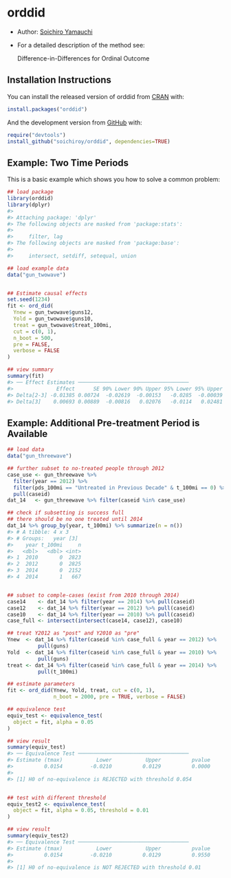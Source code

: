 
<!-- README.md is generated from README.Rmd. Please edit that file -->

# orddid

<!-- badges: start -->

<!-- badges: end -->

  - Author: [Soichiro Yamauchi](https://soichiroy.github.io/)

  - For a detailed description of the method see:
    
    Difference-in-Differences for Ordinal Outcome

## Installation Instructions

You can install the released version of orddid from
[CRAN](https://CRAN.R-project.org) with:

``` r
install.packages("orddid")
```

And the development version from [GitHub](https://github.com/) with:

``` r
require("devtools")
install_github("soichiroy/orddid", dependencies=TRUE)
```

## Example: Two Time Periods

This is a basic example which shows you how to solve a common problem:

``` r
## load package 
library(orddid)
library(dplyr)
#> 
#> Attaching package: 'dplyr'
#> The following objects are masked from 'package:stats':
#> 
#>     filter, lag
#> The following objects are masked from 'package:base':
#> 
#>     intersect, setdiff, setequal, union

## load example data 
data("gun_twowave")


## Estimate causal effects 
set.seed(1234)
fit <- ord_did(
  Ynew = gun_twowave$guns12,
  Yold = gun_twowave$guns10,
  treat = gun_twowave$treat_100mi,
  cut = c(0, 1),
  n_boot = 500,
  pre = FALSE,
  verbose = FALSE
)

## view summary 
summary(fit)
#> ── Effect Estimates ────────────────────────────────────
#>              Effect      SE 90% Lower 90% Upper 95% Lower 95% Upper
#> Delta[2-3] -0.01385 0.00724  -0.02619  -0.00153   -0.0285  -0.00039
#> Delta[3]    0.00693 0.00889  -0.00816   0.02076   -0.0114   0.02481
```

## Example: Additional Pre-treatment Period is Available

``` r
## load data 
data("gun_threewave")

## further subset to no-treated people through 2012
case_use <- gun_threewave %>% 
  filter(year == 2012) %>%
  filter(pds_100mi == "Untreated in Previous Decade" & t_100mi == 0) %>%
  pull(caseid)
dat_14   <- gun_threewave %>% filter(caseid %in% case_use)

## check if subsetting is success full 
## there should be no one treated until 2014
dat_14 %>% group_by(year, t_100mi) %>% summarize(n = n())
#> # A tibble: 4 x 3
#> # Groups:   year [3]
#>    year t_100mi     n
#>   <dbl>   <dbl> <int>
#> 1  2010       0  2823
#> 2  2012       0  2825
#> 3  2014       0  2152
#> 4  2014       1   667


## subset to comple-cases (exist from 2010 through 2014)
case14    <- dat_14 %>% filter(year == 2014) %>% pull(caseid)
case12    <- dat_14 %>% filter(year == 2012) %>% pull(caseid)
case10    <- dat_14 %>% filter(year == 2010) %>% pull(caseid)
case_full <- intersect(intersect(case14, case12), case10)

## treat Y2012 as "post" and Y2010 as "pre"
Ynew  <- dat_14 %>% filter(caseid %in% case_full & year == 2012) %>% 
          pull(guns)
Yold  <- dat_14 %>% filter(caseid %in% case_full & year == 2010) %>% 
          pull(guns)
treat <- dat_14 %>% filter(caseid %in% case_full & year == 2014) %>%
          pull(t_100mi)

## estimate parameters 
fit <- ord_did(Ynew, Yold, treat, cut = c(0, 1), 
               n_boot = 2000, pre = TRUE, verbose = FALSE)

## equivalence test 
equiv_test <- equivalence_test(
  object = fit, alpha = 0.05
)

## view result 
summary(equiv_test)
#> ── Equivalence Test ────────────────────────────────────
#> Estimate (tmax)           Lower           Upper          pvalue 
#>          0.0154         -0.0210          0.0129          0.0000 
#> 
#> [1] H0 of no-equivalence is REJECTED with threshold 0.054


## test with different threshold 
equiv_test2 <- equivalence_test(
  object = fit, alpha = 0.05, threshold = 0.01
)

## view result 
summary(equiv_test2)
#> ── Equivalence Test ────────────────────────────────────
#> Estimate (tmax)           Lower           Upper          pvalue 
#>          0.0154         -0.0210          0.0129          0.9550 
#> 
#> [1] H0 of no-equivalence is NOT REJECTED with threshold 0.01
```
